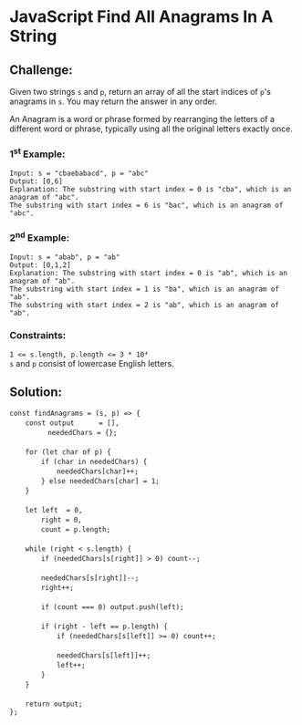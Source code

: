 # JavaScript Find All Anagrams In A String

## Challenge:

Given two strings `s` and `p`, return an array of all the start indices of `p`'s anagrams in `s`. You may return the answer in any order.

An Anagram is a word or phrase formed by rearranging the letters of a different word or phrase, typically using all the original letters exactly once.

### 1<sup>st</sup> Example:

`Input: s = "cbaebabacd", p = "abc"`
<br/>
`Output: [0,6]`
<br/>
`Explanation: The substring with start index = 0 is "cba", which is an anagram of "abc".`
<br/>
`The substring with start index = 6 is "bac", which is an anagram of "abc".`

### 2<sup>nd</sup> Example:

`Input: s = "abab", p = "ab"`
<br/>
`Output: [0,1,2]`
<br/>
`Explanation: The substring with start index = 0 is "ab", which is an anagram of "ab".`
<br/>
`The substring with start index = 1 is "ba", which is an anagram of "ab".`
<br/>
`The substring with start index = 2 is "ab", which is an anagram of "ab".`

### Constraints:

`1 <= s.length, p.length <= 3 * 10⁴`
<br/>
`s` and `p` consist of lowercase English letters.

## Solution:

`const findAnagrams = (s, p) => {`
<br/>
&nbsp;&nbsp;&nbsp;&nbsp;&nbsp;&nbsp;&nbsp;`const output      = [],`
<br/>
&nbsp;&nbsp;&nbsp;&nbsp;&nbsp;&nbsp;&nbsp;&nbsp;&nbsp;&nbsp;&nbsp;&nbsp;&nbsp;&nbsp;&nbsp;&nbsp;&nbsp;`neededChars = {};`
<br/>
<br/>
&nbsp;&nbsp;&nbsp;&nbsp;&nbsp;&nbsp;&nbsp;`for (let char of p) {`
<br/>
&nbsp;&nbsp;&nbsp;&nbsp;&nbsp;&nbsp;&nbsp;&nbsp;&nbsp;&nbsp;&nbsp;&nbsp;&nbsp;&nbsp;`if (char in neededChars) {`
<br/>
&nbsp;&nbsp;&nbsp;&nbsp;&nbsp;&nbsp;&nbsp;&nbsp;&nbsp;&nbsp;&nbsp;&nbsp;&nbsp;&nbsp;&nbsp;&nbsp;&nbsp;&nbsp;&nbsp;&nbsp;&nbsp;`neededChars[char]++;`
<br/>
&nbsp;&nbsp;&nbsp;&nbsp;&nbsp;&nbsp;&nbsp;&nbsp;&nbsp;&nbsp;&nbsp;&nbsp;&nbsp;&nbsp;`} else neededChars[char] = 1;`
<br/>
&nbsp;&nbsp;&nbsp;&nbsp;&nbsp;&nbsp;&nbsp;`}`
<br/>
<br/>
&nbsp;&nbsp;&nbsp;&nbsp;&nbsp;&nbsp;&nbsp;`let left  = 0,`
<br/>
&nbsp;&nbsp;&nbsp;&nbsp;&nbsp;&nbsp;&nbsp;&nbsp;&nbsp;&nbsp;&nbsp;&nbsp;&nbsp;&nbsp;`right = 0,` 
<br/>
&nbsp;&nbsp;&nbsp;&nbsp;&nbsp;&nbsp;&nbsp;&nbsp;&nbsp;&nbsp;&nbsp;&nbsp;&nbsp;&nbsp;`count = p.length;` 
<br/>
<br/>
&nbsp;&nbsp;&nbsp;&nbsp;&nbsp;&nbsp;&nbsp;`while (right < s.length) {`
<br/>
&nbsp;&nbsp;&nbsp;&nbsp;&nbsp;&nbsp;&nbsp;&nbsp;&nbsp;&nbsp;&nbsp;&nbsp;&nbsp;&nbsp;`if (neededChars[s[right]] > 0) count--;`
<br/>
<br/>
&nbsp;&nbsp;&nbsp;&nbsp;&nbsp;&nbsp;&nbsp;&nbsp;&nbsp;&nbsp;&nbsp;&nbsp;&nbsp;&nbsp;`neededChars[s[right]]--;`
<br/>
&nbsp;&nbsp;&nbsp;&nbsp;&nbsp;&nbsp;&nbsp;&nbsp;&nbsp;&nbsp;&nbsp;&nbsp;&nbsp;&nbsp;`right++;`
<br/>
<br/>
&nbsp;&nbsp;&nbsp;&nbsp;&nbsp;&nbsp;&nbsp;&nbsp;&nbsp;&nbsp;&nbsp;&nbsp;&nbsp;&nbsp;`if (count === 0) output.push(left);`
<br/>
<br/>
&nbsp;&nbsp;&nbsp;&nbsp;&nbsp;&nbsp;&nbsp;&nbsp;&nbsp;&nbsp;&nbsp;&nbsp;&nbsp;&nbsp;`if (right - left == p.length) {`
<br/>
&nbsp;&nbsp;&nbsp;&nbsp;&nbsp;&nbsp;&nbsp;&nbsp;&nbsp;&nbsp;&nbsp;&nbsp;&nbsp;&nbsp;&nbsp;&nbsp;&nbsp;&nbsp;&nbsp;&nbsp;&nbsp;`if (neededChars[s[left]] >= 0) count++;`
<br/>
<br/>
&nbsp;&nbsp;&nbsp;&nbsp;&nbsp;&nbsp;&nbsp;&nbsp;&nbsp;&nbsp;&nbsp;&nbsp;&nbsp;&nbsp;&nbsp;&nbsp;&nbsp;&nbsp;&nbsp;&nbsp;&nbsp;`neededChars[s[left]]++;`
<br/>
&nbsp;&nbsp;&nbsp;&nbsp;&nbsp;&nbsp;&nbsp;&nbsp;&nbsp;&nbsp;&nbsp;&nbsp;&nbsp;&nbsp;&nbsp;&nbsp;&nbsp;&nbsp;&nbsp;&nbsp;&nbsp;`left++;`
<br/>
&nbsp;&nbsp;&nbsp;&nbsp;&nbsp;&nbsp;&nbsp;&nbsp;&nbsp;&nbsp;&nbsp;&nbsp;&nbsp;&nbsp;`}`
<br/>
&nbsp;&nbsp;&nbsp;&nbsp;&nbsp;&nbsp;&nbsp;`}`
<br/>
<br/>
&nbsp;&nbsp;&nbsp;&nbsp;&nbsp;&nbsp;&nbsp;`return output;`
<br/>
`};`
<br/>
<br/>